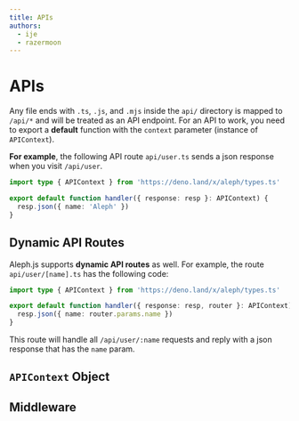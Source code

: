 ```yaml
---
title: APIs
authors:
  - ije
  - razermoon
---
```


# APIs

Any file ends with `.ts`, `.js`, and `.mjs` inside the `api/` directory is mapped to `/api/*` and will be treated as an API endpoint. For an API to work, you need to export a **default** function with the `context` parameter (instance of `APIContext`).

**For example**, the following API route `api/user.ts` sends a json response when you visit `/api/user`.

```typescript
import type { APIContext } from 'https://deno.land/x/aleph/types.ts'

export default function handler({ response: resp }: APIContext) {
  resp.json({ name: 'Aleph' })
}
```

## Dynamic API Routes

Aleph.js supports **dynamic API routes** as well. For example, the route `api/user/[name].ts` has the following code:

```typescript
import type { APIContext } from 'https://deno.land/x/aleph/types.ts'

export default function handler({ response: resp, router }: APIContext) {
  resp.json({ name: router.params.name })
}
```

This route will handle all `/api/user/:name` requests and reply with a json response that has the `name` param.

## `APIContext` Object

## Middleware
